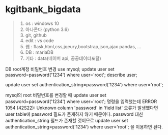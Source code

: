 # kgitbank_bigdata
> 1. os : windows 10
> 2. 아나콘다 (python 3.6)
> 3. git, github
> 4. edit : vs code
> 5. 웹 : flask,html,css,jqeury,bootstrap,json,ajax 
          pandas, ...
> 6. DB : mariaDB
> 7. 기타 : data(네이버 api, 공공데이터포탈)


DB root계정 비밀번호 변경
use mysql;
update user set password=password('1234') where user='root';
describe user;

update user set authentication_string=password('1234') where user='root';

mysql의 root 비밀번호를 변경할 때 update user set password=password('1234') where user='root'; 
명령을 입력했는데 ERROR 1054 (42S22): Unknown column 'password' in 'field list' 오류가 발생했다면 
user table에 password 필드가 존재하지 않기 때문이다. 
password 대신 authentication_string 필드가 존재할 것이므로 
update user set authentication_string=password('1234') where user='root'; 을 이용하면 된다.
